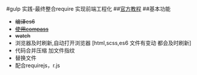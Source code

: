 #gulp 实践-最终整合require 实现前端工程化
##[官方教程](https://github.com/gulpjs/gulp)
##基本功能
+ ~~编译es6~~
+ ~~[使用compass](https://www.npmjs.com/package/gulp-compass)~~
+ ~~watch~~
+ 浏览器及时刷新,自动打开浏览器 [html,scss,es6 文件有变动 都会及时刷新]
+ 代码合并压缩 加文件指纹
+ 替换文件
+ 配合requirejs，r.js
